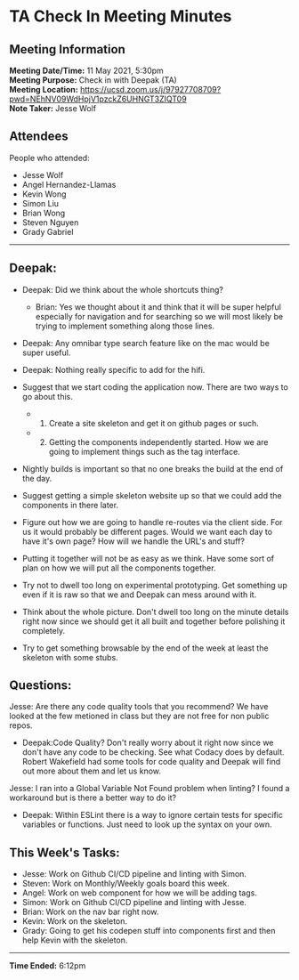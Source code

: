# TA Check In Meeting Minutes
## Meeting Information
**Meeting Date/Time:** 11 May 2021, 5:30pm  
**Meeting Purpose:** Check in with Deepak (TA)  
**Meeting Location:** https://ucsd.zoom.us/j/97927708709?pwd=NEhNV09WdHpjV1pzckZ6UHNGT3ZIQT09  
**Note Taker:** Jesse Wolf  

## Attendees
People who attended:
- Jesse Wolf
- Angel Hernandez-Llamas
- Kevin Wong
- Simon Liu
- Brian Wong
- Steven Nguyen
- Grady Gabriel

--- 

## Deepak:
- Deepak: Did we think about the whole shortcuts thing? 
  - Brian: Yes we thought about it and think that it will be super helpful especially for navigation and for searching so we will most likely be trying to implement something along those lines. 
- Deepak: Any omnibar type search feature like on the mac would be super useful.
- Deepak: Nothing really specific to add for the hifi.

- Suggest that we start coding the application now. There are two ways to go about this.
  - 1) Create a site skeleton and get it on github pages or such.
  - 2) Getting the components independently started. How we are going to implement things such as the tag interface.  
- Nightly builds is important so that no one breaks the build at the end of the day. 
- Suggest getting a simple skeleton website up so that we could add the components in there later.
- Figure out how we are going to handle re-routes via the client side. For us it would probably be different pages. Would we want each day to have it's own page? How will we handle the URL's and stuff? 
- Putting it together will not be as easy as we think. Have some sort of plan on how we will put all the components together. 
- Try not to dwell too long on experimental prototyping. Get something up even if it is raw so that we and Deepak can mess around with it. 
- Think about the whole picture. Don't dwell too long on the minute details right now since we should get it all built and together before polishing it completely. 
- Try to get something browsable by the end of the week at least the skeleton with some stubs. 


## Questions: 

Jesse: Are there any code quality tools that you recommend? We have looked at the few metioned in class but they are not free for non public repos. 
- Deepak:Code Quality? Don't really worry about it right now since we don't have any code to be checking. See what Codacy does by default. Robert Wakefield had some tools for code quality and Deepak will find out more about them and let us know. 
    
Jesse: I ran into a Global Variable Not Found problem when linting? I found a workaround but is there a better way to do it?
- Deepak: Within ESLint there is a way to ignore certain tests for specific variables or functions. Just need to look up the syntax on your own.


## This Week's Tasks:

- Jesse: Work on Github CI/CD pipeline and linting with Simon. 
- Steven: Work on Monthly/Weekly goals board this week.
- Angel: Work on web component for how we will be adding tags.  
- Simon: Work on Github CI/CD pipeline and linting with Jesse.
- Brian: Work on the nav bar right now. 
- Kevin: Work on the skeleton. 
- Grady: Going to get his codepen stuff into components first and then help Kevin with the skeleton. 

--- 

**Time Ended:** 6:12pm
